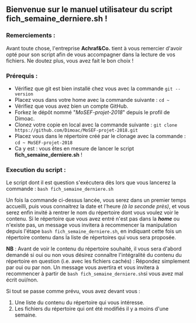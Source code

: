 ## Bienvenue sur le manuel utilisateur du script fich_semaine_derniere.sh !


### Remerciements :
Avant toute chose, l'entreprise **Achraf&Co.** tient à vous remercier d'avoir opté pour son script afin de vous accompagner dans la lecture de vos fichiers. Ne doutez plus, vous avez fait le bon choix !

### Prérequis : 
- Vérifiez que git est bien installé chez vous avec la commande `git --version` 
- Placez vous dans votre home avec la commande suivante : `cd ~`
- Vérifiez que vous avez bien un compte GitHub.
- Forkez le dépôt nommé "*MoSEF-projet-2018*" depuis le profil de Dimoac.
- Clonez votre copie en local avec la commande suivante : `git clone https://github.com/Dimoac/MoSEF-projet-2018.git`
- Placez vous dans le répertoire créé par le clonage avec la commande : `cd ~ MoSEF-projet-2018`
- Ca y est : vous êtes en mesure de lancer le script **fich_semaine_derniere.sh** !

### Execution du script :
Le script dont il est question s'exécutera dès lors que vous lancerez la commande : 
`bash fich_semaine_derniere.sh`

Un fois la commande ci-dessus lancée, vous serez dans un premier temps accueilli, puis vous connaitrez la date et l'heure *(à la seconde près)*, et vous serez enfin invité à rentrer le nom du répertoire dont vous voulez voir le contenu. 
Si le répertoire que vous avez entré n'est pas dans la ***home*** ou n'existe pas, un message vous invitera à recommencer la manipulation depuis l'étape `bash fich_semaine_derniere.sh`, en indiquant cette fois un répertoire contenu dans la liste de répertoires qui vous sera proposée.

**NB** : Avant de voir le contenu du répertoire souhaité, il vous sera d'abord demandé si oui ou non vous désirez connaître l'intégralité du contenu du répertoire en question (i.e. avec les fichiers cachés) : Répondez simplement par oui ou par non. Un message vous avertira et vous invitera à recommencer à partir de `bash fich_semaine_derniere.sh`si vous avez mal écrit oui/non.

Si tout se passe comme prévu, vous avez devant vous :
1) Une liste du contenu du répertoire qui vous intéresse.
2) Les fichiers du répertoire qui ont été modifiés il y a moins d'une semaine.
